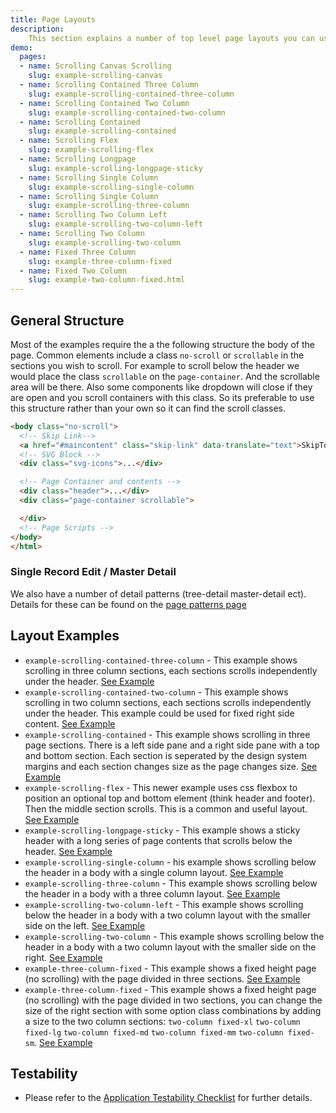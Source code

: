 ```yaml
---
title: Page Layouts
description:
    This section explains a number of top level page layouts you can use to construct a page in your application. Each example in the usage examples is explained in brief below.
demo:
  pages:
  - name: Scrolling Canvas Scrolling
    slug: example-scrolling-canvas
  - name: Scrolling Contained Three Column
    slug: example-scrolling-contained-three-column
  - name: Scrolling Contained Two Column
    slug: example-scrolling-contained-two-column
  - name: Scrolling Contained
    slug: example-scrolling-contained
  - name: Scrolling Flex
    slug: example-scrolling-flex
  - name: Scrolling Longpage
    slug: example-scrolling-longpage-sticky
  - name: Scrolling Single Column
    slug: example-scrolling-single-column
  - name: Scrolling Single Column
    slug: example-scrolling-three-column
  - name: Scrolling Two Column Left
    slug: example-scrolling-two-column-left
  - name: Scrolling Two Column
    slug: example-scrolling-two-column
  - name: Fixed Three Column
    slug: example-three-column-fixed
  - name: Fixed Two Column
    slug: example-two-column-fixed.html
---
```


## General Structure

Most of the examples require the a the following structure the body of the page. Common elements include a class `no-scroll` or `scrollable` in the sections you wish to scroll. For example to scroll below the header we would place the class `scrollable` on the `page-container`. And the scrollable area will be there. Also some components like dropdown will close if they are open and you scroll containers with this class. So its preferable to use this structure rather than your own so it can find the scroll classes.

```html
<body class="no-scroll">
  <!-- Skip Link-->
  <a href="#maincontent" class="skip-link" data-translate="text">SkipToMain</a>
  <!-- SVG Block -->
  <div class="svg-icons">...</div>

  <!-- Page Container and contents -->
  <div class="header">...</div>
  <div class="page-container scrollable">

  </div>
  <!-- Page Scripts -->
</body>
</html>
```

### Single Record Edit / Master Detail

We also have a number of detail patterns (tree-detail master-detail ect). Details for these can be found on the [page patterns page]( ./page-patterns)

## Layout Examples

- `example-scrolling-contained-three-column` - This example shows scrolling in three column sections, each sections scrolls independently under the header. [See Example](./demo/components/layouts/example-scrolling-contained-three-column)
- `example-scrolling-contained-two-column` - This example shows scrolling in two column sections, each sections scrolls independently under the header. This example could be used for fixed right side content. [See Example](./demo/components/layouts/example-scrolling-contained-two-column)
- `example-scrolling-contained` - This example shows scrolling in three page sections. There is a left side pane and a right side pane with a top and bottom section. Each section is seperated by the design system margins and each section changes size as the page changes size.  [See Example](./demo/components/layouts/example-scrolling-contained)
- `example-scrolling-flex` - This newer example uses css flexbox to position an optional top and bottom element (think header and footer). Then the middle section scrolls. This is a common and useful layout. [See Example](./demo/components/layouts/example-scrolling-flex)
- `example-scrolling-longpage-sticky` - This example shows a sticky header with a long series of page contents that scrolls below the header. [See Example](./demo/components/layouts/example-scrolling-longpage-sticky)
- `example-scrolling-single-column` - his example shows scrolling below the header in a body with a single column layout. [See Example](./demo/components/layouts/example-scrolling-single-column)
- `example-scrolling-three-column` - This example shows scrolling below the header in a body with a three column layout. [See Example](./demo/components/layouts/example-scrolling-single-column)
- `example-scrolling-two-column-left` - This example shows scrolling below the header in a body with a two column layout with the smaller side on the left. [See Example](./demo/components/layouts/example-scrolling-two-column-left)
- `example-scrolling-two-column` - This example shows scrolling below the header in a body with a two column layout with the smaller side on the right. [See Example](./demo/components/layouts/example-scrolling-two-column)
- `example-three-column-fixed` - This example shows a fixed height page (no scrolling) with the page divided in three sections. [See Example](./demo/components/layouts/example-three-column-fixed)
- `example-three-column-fixed` - This example shows a fixed height page (no scrolling) with the page divided in two sections, you can change the size of the right section with some option class combinations by adding a size to the two column sections: `two-column fixed-xl` `two-column fixed-lg` `two-column fixed-md` `two-column fixed-mm` `two-column fixed-sm`. [See Example](./demo/components/layouts/example-two-column-fixed)

## Testability

- Please refer to the [Application Testability Checklist](/resources/application-testability-checklist) for further details.
